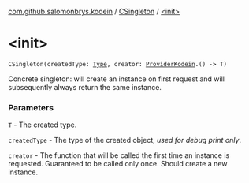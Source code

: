 [com.github.salomonbrys.kodein](../index.md) / [CSingleton](index.md) / [&lt;init&gt;](.)

# &lt;init&gt;

`CSingleton(createdType: `[`Type`](http://docs.oracle.com/javase/6/docs/api/java/lang/reflect/Type.html)`, creator: `[`ProviderKodein`](../-provider-kodein/index.md)`.() -> T)`

Concrete singleton: will create an instance on first request and will subsequently always return the same instance.

### Parameters

`T` - The created type.

`createdType` - The type of the created object, *used for debug print only*.

`creator` - The function that will be called the first time an instance is requested. Guaranteed to be called only once. Should create a new instance.